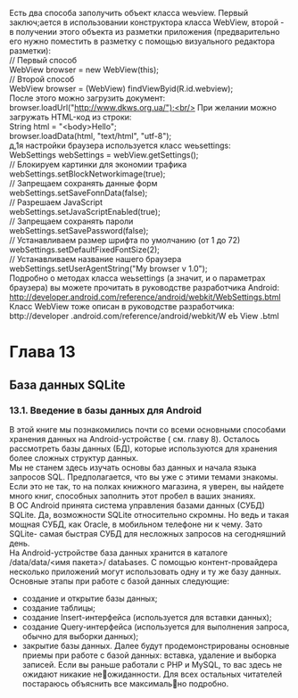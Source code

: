Есть два способа заполучить объект класса weьview. Первый заключ;ается в использовании конструктора класса WebView, второй - в получении этого объекта из разметки приложения (предварительно его нужно поместить в разметку с помощью
визуального редактора разметки):<br/>
// Первый способ<br/>
WebView browser = new WebView(this);<br/>
// Второй способ<br/>
WebView browser = (WebView) findViewByid(R.id.webview);<br/>
После этого можно загрузить документ:<br/>
browser.loadUrl("http://www.dkws.org.ua/");<br/>
При желании можно загружать НТМL-код из строки:<br/>
String html = "<htrnl><Ьody><hl>Hello</hl></body></htrnl>";<br/>
browser.loadData(html, "text/html", "utf-8");<br/>
д,1я настройки браузера используется класс weьsettings:<br/>
WebSettings webSettings = webView.getSettings();<br/>
// Блокируем картинки для экономии трафика<br/>
webSettings.setBlockNetworkimage(true);<br/>
// Запрещаем сохранять данные форм<br/>
webSettings.setSaveFoпnData(false);<br/>
// Разрешаем JavaScript<br/>
webSettings.setJavaScriptEnaЬled(true);<br/>
// Запрещаем сохранять пароли<br/>
webSettings.setSavePassword(false);<br/>
// Устанавливаем размер шрифта по умолчанию (от 1 до 72)<br/>
webSettings.setDefaultFixedFontSize(2);<br/>
// Устанавливаем название нашего браузера<br/>
webSettings.setUserAgentString("My browser v 1.0");<br/>
Подробно о методах класса weьsettings (а значит, и о параметрах браузера) вы можете прочитать в руководстве разработчика Android:<br/>
http://developer.android.com/reference/android/webkit/WebSettings.btml<br/>
Класс WebView тоже описан в руководстве разработчика:<br/>
bttp://developer .android.com/reference/android/webkit/W еЬ View .Ьtml<br/>

# Глава 13
## База данных SQLite
### 13.1. Введение в базы данных для Android 
В этой книге мы познакомились почти со всеми основными способами хранения
данных на Android-ycтpoйcтвe ( см. главу 8). Осталось рассмотреть базы данных
(БД), которые используются для хранения более сложных структур данных.<br/>
Мы не станем здесь изучать основы баз данных и начала языка запросов SQL.
Предполагается, что вы уже с этими темами знакомы. Если это не так, то на полках
книжного магазина, я уверен, вы найдете много книг, способных заполнить этот
пробел в ваших знаниях.<br/>
В ОС Android принята система управления базами данных (СУБД) SQLite. Да, возможности SQLite относительно скромны. Но ведь и такая мощная СУБД, как
Oracle, в мобильном телефоне ни к чему. Зато SQLite- самая быстрая СУБД для
несложных запросов на сегодняшний день.<br/>
На Android-ycтpoйcтвe база данных хранится в каталоге /data/data/<имя пакета>/
dataЬases. С помощью контент-провайдера несколько приложений могут использовать одну и ту же базу данных.<br/>
Основные этапы при работе с базой данных следующие:<br/>
- создание и открытие базы данных;
- создание таблицы;
- создание Insеrt-интерфейса (используется для вставки данных);
- создание Quеrу-интерфейса (используется для выполнения запроса, обычно для
выборки данных);
- закрытие базы данных.
Далее будут продемонстрированы основные приемы при работе с базой данных:
вставка, удаление и выборка записей.
Если вы раньше работали с РНР и MySQL, то вас здесь не ожидают никакие неожиданности. Для всех остальных читателей постараюсь объяснить все максимально подробно. 

